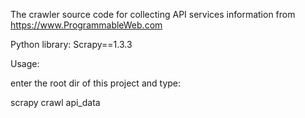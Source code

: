 The crawler source code for collecting API services information from https://www.ProgrammableWeb.com 

Python library: Scrapy==1.3.3

Usage:

enter the root dir of this project and type:

scrapy crawl api_data
